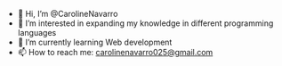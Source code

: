 - 👋 Hi, I’m @CarolineNavarro
- 👀 I’m interested in expanding my knowledge in different programming languages
- 🌱 I’m currently learning Web development 
- 📫 How to reach me: carolinenavarro025@gmail.com

<!---
CarolineNavarro/CarolineNavarro is a ✨ special ✨ repository because its `README.md` (this file) appears on your GitHub profile.
You can click the Preview link to take a look at your changes.
--->
